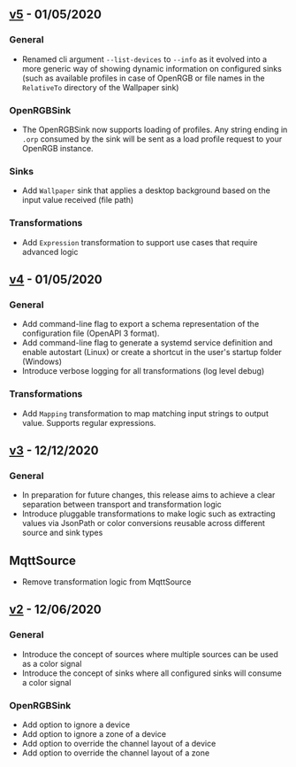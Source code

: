 ## [v5] - 01/05/2020

### General
- Renamed cli argument `--list-devices` to `--info` as it evolved into a more generic way of showing dynamic information on configured sinks (such as available profiles in case of OpenRGB or file names in the `RelativeTo` directory of the Wallpaper sink)

### OpenRGBSink
- The OpenRGBSink now supports loading of profiles. Any string ending in `.orp` consumed by the sink will be sent as a load profile request to your OpenRGB instance.

### Sinks
- Add `Wallpaper` sink that applies a desktop background based on the input value received (file path)
### Transformations
- Add `Expression` transformation to support use cases that require advanced logic

## [v4] - 01/05/2020

### General
- Add command-line flag to export a schema representation of the configuration file (OpenAPI 3 format).
- Add command-line flag to generate a systemd service definition and enable autostart (Linux) or create a shortcut in the user's startup folder (Windows)
- Introduce verbose logging for all transformations (log level debug)

### Transformations
- Add `Mapping` transformation to map matching input strings to output value. Supports regular expressions.

## [v3] - 12/12/2020
### General
- In preparation for future changes, this release aims to achieve a clear separation between transport and transformation logic
- Introduce pluggable transformations to make logic such as extracting values via JsonPath or color conversions reusable across different source and sink types
## MqttSource
- Remove transformation logic from MqttSource

## [v2] - 12/06/2020
### General
- Introduce the concept of sources where multiple sources can be used as a color signal
- Introduce the concept of sinks where all configured sinks will consume a color signal
### OpenRGBSink
- Add option to ignore a device
- Add option to ignore a zone of a device
- Add option to override the channel layout of a device
- Add option to override the channel layout of a zone

[v5]: https://github.com/sparten11740/allmylights/compare/v4...v5
[v4]: https://github.com/sparten11740/allmylights/compare/v3...v4
[v3]: https://github.com/sparten11740/allmylights/compare/v2...v3
[v2]: https://github.com/sparten11740/allmylights/compare/v1...v2
